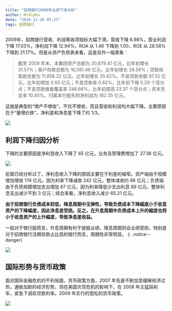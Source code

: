 ```yaml
---
title: "招商银行2009年业绩下滑分析"
author: MrAlpha
date: "2018-12-26 07:27"
tags: 招商银行
---
```


2009年，招商银行营收、利润等各项指标大幅下滑。营收下降 6.98%，营业利润下降 17.03%，净利润下降 12.94%，ROA 从 1.46 下降到 1.00，ROE 从 28.58% 下降到 21.17%。但是从资产负债表来看，这是另外一幅景象：

>截至 2009 年末，本集团资产总额为 20,679.41 亿元，比年初增长 31.57%；客户存款总额为 16,081.46 亿元，比年初增长 28.59%；贷款和垫款总额为 11,858.22 亿元，比年初增长 35.62%。不良贷款余额 97.32 亿元，比年初增加 0.55 亿元；不良贷款率 0.82%，比年初下降 0.29 个百分点；不良贷款拨备覆盖率 246.66%，比年初提高 23.37 个百分点；资本充足率 10.45%。归属本行股东的净利润为 182.35 亿元。

这就是典型的“增产不增收”，不仅不增收，而且营收和利润均大幅下降。主要原因在于“量增价跌”，净利差和净息差下降了约 1/3。

![](https://netimages.oss-cn-beijing.aliyuncs.com/img/20181226103428.png)

## 利润下降归因分析

下降的主要原因是净利息收入下降了 65 亿元，业务及管理费增加了 27.38 亿元。

![](https://netimages.oss-cn-beijing.aliyuncs.com/img/20181226212858.png)

前面已经分析过了，净利息收入下降的原因主要在于利差的缩窄。资产端由于规模增加增收 174 亿元，因为利率下降减收 242 亿元，整体减收约 68 亿元；负债端由于负债规模增加支出增加 67 亿元，因为利率降低少支出利息 69 亿元，整体利息支出减少不到 3 亿元；综合来看，净利息收入减少 65.21 亿元。

**由于招商银行负债成本较低，降息周期中无弹性，导致负债成本下降幅度小于收息资产的下降幅度，因此净息差受损。反之，在升息周期中负债成本上升的幅度也将小于收息资产的上升幅度，导致净息差收益。**

一般对于银行股而言，升息周期有利于提振业绩，降息周期则会业绩受损。特别是对于招商银行活期存款占比高的银行而言，周期性非常明显。
{: .notice--danger}

![](https://netimages.oss-cn-beijing.aliyuncs.com/img/20181226213605.png)

## 国际形势与货币政策

面对国际金融危机的不利局面，货币政策方面，2007 年先是不断加息缓解经济过热，通胀加剧的经济形势，但在美国次贷危机的影响下，在 2008 年又猛踩刹车，紧急下调存贷款利率。2009 年实行的宽松的货币政策。

![](https://netimages.oss-cn-beijing.aliyuncs.com/img/20181226091808.png)

